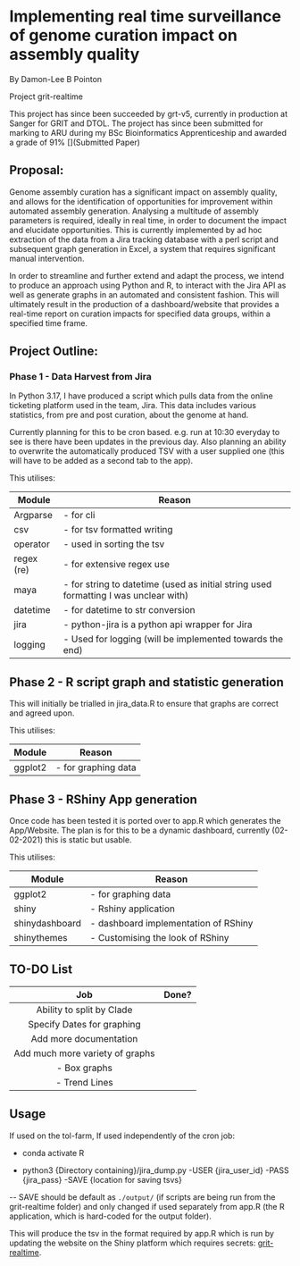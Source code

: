 # Implementing real time surveillance of genome curation impact on assembly quality
By Damon-Lee B Pointon

Project grit-realtime

This project has since been succeeded by grt-v5, currently in production at Sanger for GRIT and DTOL.
The project has since been submitted for marking to ARU during my BSc Bioinformatics Apprenticeship and awarded a grade of 91%
[](Submitted Paper)

## Proposal:
Genome assembly curation has a significant impact on assembly quality, and allows for the identification of opportunities for improvement within automated assembly generation. Analysing a multitude of assembly parameters is required, ideally in real time, in order to document the impact and elucidate opportunities. This is currently implemented by ad hoc extraction of the data from a Jira tracking database with a perl script and subsequent graph generation in Excel, a system that requires significant manual intervention. 
 
In order to streamline and further extend and adapt the process, we intend to produce an approach using Python and R, to interact with the Jira API as well as generate graphs in an automated and consistent fashion. This will ultimately result in the production of a dashboard/website that provides a real-time report on curation impacts for specified data groups, within a specified time frame.

## Project Outline:
### Phase 1 - Data Harvest from Jira
In Python 3.17, I have produced a script which pulls data from the online ticketing platform used in the team, Jira. This data includes various statistics, from pre and post curation, about the genome at hand.

Currently planning for this to be cron based. e.g. run at 10:30 everyday to see is there have been updates in the previous day.
Also planning an ability to overwrite the automatically produced TSV with a user supplied one (this will have to be added as a second tab to the app).


This utilises:

|Module | Reason |
|---|---|
|Argparse    | - for cli |
|csv         | - for tsv formatted writing|
|operator    | - used in sorting the tsv|
|regex (re)  | - for extensive regex use|
|maya        | - for string to datetime (used as initial string used formatting I was unclear with)|
|datetime    | - for datetime to str conversion|
|jira        | - python-jira is a python api wrapper for Jira|
|logging     | - Used for logging (will be implemented towards the end)|

## Phase 2 - R script graph and statistic generation
This will initially be trialled in jira_data.R to ensure that graphs are correct and agreed upon.

This utilises:

|Module | Reason |
|---|---|
|ggplot2 | - for graphing data |

## Phase 3 - RShiny App generation

Once code has been tested it is ported over to app.R which generates the App/Website.
The plan is for this to be a dynamic dashboard, currently (02-02-2021) this is static but usable.

This utilises:

|Module | Reason |
|---|---|
|ggplot2 | - for graphing data |
|shiny | - Rshiny application |
|shinydashboard | - dashboard implementation of RShiny |
|shinythemes | - Customising the look of RShiny |

## TO-DO List

|Job | Done? |
| :---: | :---: |
| Ability to split by Clade ||
| Specify Dates for graphing ||
| Add more documentation ||
| Add much more variety of graphs ||
| - Box graphs ||
| - Trend Lines ||



## Usage
If used on the tol-farm, If used independently of the cron job:

- conda activate R

- python3 {Directory containing}/jira_dump.py -USER {jira_user_id} -PASS {jira_pass} -SAVE {location for saving tsvs}

-- SAVE should be default as ```./output/``` (if scripts are being run from the grit-realtime folder)
and only changed if used separately from app.R (the R application, which is hard-coded for the output folder).

This will produce the tsv in the format required by app.R which is run by updating the website on the Shiny platform which requires secrets:
[grit-realtime](https://grit-realtime.shinyapps.io/scripts/).
